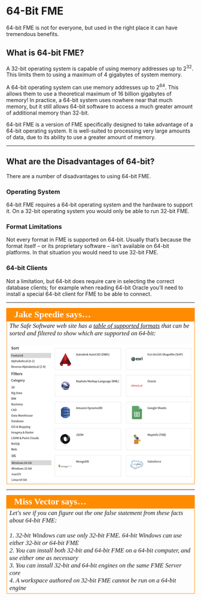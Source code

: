 # 64-Bit FME

64-bit FME is not for everyone, but used in the right place it can have tremendous benefits.


## What is 64-bit FME? ##

A 32-bit operating system is capable of using memory addresses up to 2<sup>32</sup>. This limits them to using a maximum of 4 gigabytes of system memory. 

A 64-bit operating system can use memory addresses up to 2<sup>64</sup>. This allows them to use a theoretical maximum of 16 billion gigabytes of memory! In practice, a 64-bit system uses nowhere near that much memory, but it still allows 64-bit software to access a much greater amount of additional memory than 32-bit.

64-bit FME is a version of FME specifically designed to take advantage of a 64-bit operating system. It is well-suited to processing very large amounts of data, due to its ability to use a greater amount of memory.

---

## What are the Disadvantages of 64-bit? ##

There are a number of disadvantages to using 64-bit FME.

### Operating System ###
64-bit FME requires a 64-bit operating system and the hardware to support it. On a 32-bit operating system you would only be able to run 32-bit FME.

### Format Limitations ###
Not every format in FME is supported on 64-bit. Usually that’s because the format itself – or its proprietary software – isn’t available on 64-bit platforms. In that situation you would need to use 32-bit FME.

### 64-bit Clients ###
Not a limitation, but 64-bit does require care in selecting the correct database clients; for example when reading 64-bit Oracle you’ll need to install a special 64-bit client for FME to be able to connect.

---

<table style="border-spacing: 0px">
<tr>
<td style="vertical-align:middle;background-color:darkorange;border: 2px solid darkorange">
<i class="fa fa-quote-left fa-lg fa-pull-left fa-fw" style="color:white;padding-right: 12px;vertical-align:text-top"></i>
<span style="color:white;font-size:x-large;font-weight: bold;font-family:serif">Jake Speedie says…</span>
</td>
</tr>

<tr>
<td style="border: 1px solid darkorange">
<span style="font-family:serif; font-style:italic; font-size:larger">
The Safe Software web site has a <a href="http://safe.com/formats">table of supported formats</a> that can be sorted and filtered to show which are supported on 64-bit:
<br><br><img src="./Images/Img2.001.FormatsListOnWebSite.png">
</span>
</td>
</tr>
</table>

---

<table style="border-spacing: 0px">
<tr>
<td style="vertical-align:middle;background-color:darkorange;border: 2px solid darkorange">
<i class="fa fa-quote-left fa-lg fa-pull-left fa-fw" style="color:white;padding-right: 12px;vertical-align:text-top"></i>
<span style="color:white;font-size:x-large;font-weight: bold;font-family:serif">Miss Vector says…</span>
</td>
</tr>

<tr>
<td style="border: 1px solid darkorange">
<span style="font-family:serif; font-style:italic; font-size:larger">
Let's see if you can figure out the one false statement from these facts about 64-bit FME:
<br><br>1. 32-bit Windows can use only 32-bit FME. 64-bit Windows can use either 32-bit or 64-bit FME 
<br>2. You can install both 32-bit and 64-bit FME on a 64-bit computer, and use either one as necessary
<br>3. You can install 32-bit and 64-bit engines on the same FME Server core
<br>4. A workspace authored on 32-bit FME cannot be run on a 64-bit engine 
</span>
</td>
</tr>
</table>

